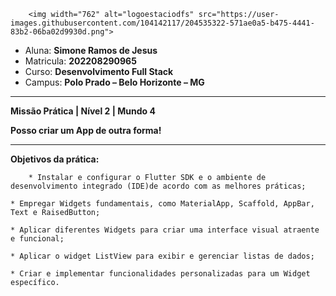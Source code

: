 		<img width="762" alt="logoestaciodfs" src="https://user-images.githubusercontent.com/104142117/204535322-571ae0a5-b475-4441-83b2-06ba02d9930d.png">


- Aluna: **Simone Ramos de Jesus**
- Matricula: **202208290965**
- Curso: **Desenvolvimento Full Stack**
- Campus: **Polo Prado – Belo Horizonte – MG**  


---

**Missão Prática | Nível 2 | Mundo 4**


**Posso criar um App de outra forma!**

---

 **Objetivos da prática:**

        * Instalar e configurar o Flutter SDK e o ambiente de desenvolvimento integrado (IDE)de acordo com as melhores práticas;

	* Empregar Widgets fundamentais, como MaterialApp, Scaffold, AppBar, Text e RaisedButton;

	* Aplicar diferentes Widgets para criar uma interface visual atraente e funcional;

	* Aplicar o widget ListView para exibir e gerenciar listas de dados;

	* Criar e implementar funcionalidades personalizadas para um Widget específico.

